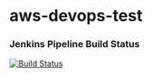 # aws-devops-test

### Jenkins Pipeline Build Status

[![Build Status](http://161.189.165.31:3306/job/aws-devops-test/badge/icon)](http://161.189.165.31:3306/job/aws-devops-test/)
